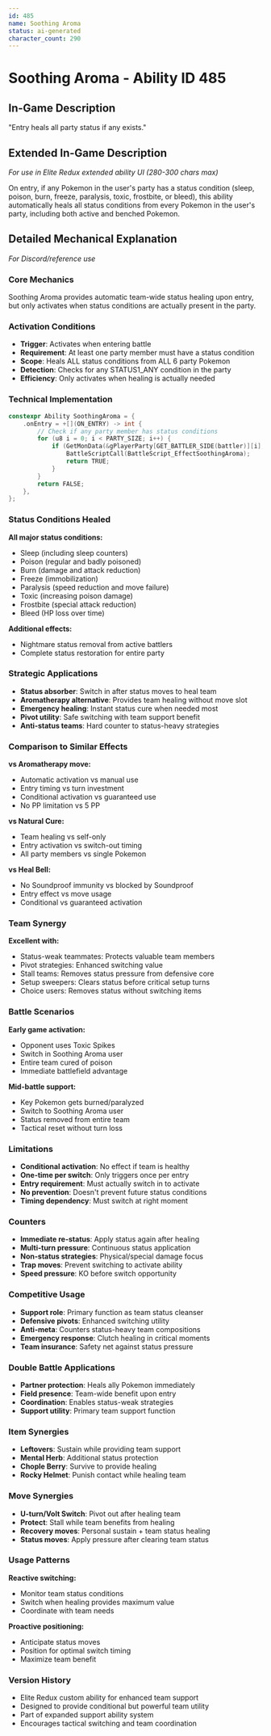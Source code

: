 ```yaml
---
id: 485
name: Soothing Aroma
status: ai-generated
character_count: 290
---
```


# Soothing Aroma - Ability ID 485

## In-Game Description
"Entry heals all party status if any exists."

## Extended In-Game Description
*For use in Elite Redux extended ability UI (280-300 chars max)*

On entry, if any Pokemon in the user's party has a status condition (sleep, poison, burn, freeze, paralysis, toxic, frostbite, or bleed), this ability automatically heals all status conditions from every Pokemon in the user's party, including both active and benched Pokemon.

## Detailed Mechanical Explanation
*For Discord/reference use*

### Core Mechanics
Soothing Aroma provides automatic team-wide status healing upon entry, but only activates when status conditions are actually present in the party.

### Activation Conditions
- **Trigger**: Activates when entering battle
- **Requirement**: At least one party member must have a status condition
- **Scope**: Heals ALL status conditions from ALL 6 party Pokemon
- **Detection**: Checks for any STATUS1_ANY condition in the party
- **Efficiency**: Only activates when healing is actually needed

### Technical Implementation
```c
constexpr Ability SoothingAroma = {
    .onEntry = +[](ON_ENTRY) -> int {
        // Check if any party member has status conditions
        for (u8 i = 0; i < PARTY_SIZE; i++) {
            if (GetMonData(&gPlayerParty[GET_BATTLER_SIDE(battler)][i], MON_DATA_STATUS) & STATUS1_ANY) {
                BattleScriptCall(BattleScript_EffectSoothingAroma);
                return TRUE;
            }
        }
        return FALSE;
    },
};
```

### Status Conditions Healed
**All major status conditions:**
- Sleep (including sleep counters)
- Poison (regular and badly poisoned)
- Burn (damage and attack reduction)
- Freeze (immobilization)
- Paralysis (speed reduction and move failure)
- Toxic (increasing poison damage)
- Frostbite (special attack reduction)
- Bleed (HP loss over time)

**Additional effects:**
- Nightmare status removal from active battlers
- Complete status restoration for entire party

### Strategic Applications
- **Status absorber**: Switch in after status moves to heal team
- **Aromatherapy alternative**: Provides team healing without move slot
- **Emergency healing**: Instant status cure when needed most
- **Pivot utility**: Safe switching with team support benefit
- **Anti-status teams**: Hard counter to status-heavy strategies

### Comparison to Similar Effects
**vs Aromatherapy move:**
- Automatic activation vs manual use
- Entry timing vs turn investment
- Conditional activation vs guaranteed use
- No PP limitation vs 5 PP

**vs Natural Cure:**
- Team healing vs self-only
- Entry activation vs switch-out timing
- All party members vs single Pokemon

**vs Heal Bell:**
- No Soundproof immunity vs blocked by Soundproof
- Entry effect vs move usage
- Conditional vs guaranteed activation

### Team Synergy
**Excellent with:**
- Status-weak teammates: Protects valuable team members
- Pivot strategies: Enhanced switching value
- Stall teams: Removes status pressure from defensive core
- Setup sweepers: Clears status before critical setup turns
- Choice users: Removes status without switching items

### Battle Scenarios
**Early game activation:**
- Opponent uses Toxic Spikes
- Switch in Soothing Aroma user
- Entire team cured of poison
- Immediate battlefield advantage

**Mid-battle support:**
- Key Pokemon gets burned/paralyzed
- Switch to Soothing Aroma user
- Status removed from entire team
- Tactical reset without turn loss

### Limitations
- **Conditional activation**: No effect if team is healthy
- **One-time per switch**: Only triggers once per entry
- **Entry requirement**: Must actually switch in to activate
- **No prevention**: Doesn't prevent future status conditions
- **Timing dependency**: Must switch at right moment

### Counters
- **Immediate re-status**: Apply status again after healing
- **Multi-turn pressure**: Continuous status application
- **Non-status strategies**: Physical/special damage focus
- **Trap moves**: Prevent switching to activate ability
- **Speed pressure**: KO before switch opportunity

### Competitive Usage
- **Support role**: Primary function as team status cleanser
- **Defensive pivots**: Enhanced switching utility
- **Anti-meta**: Counters status-heavy team compositions
- **Emergency response**: Clutch healing in critical moments
- **Team insurance**: Safety net against status pressure

### Double Battle Applications
- **Partner protection**: Heals ally Pokemon immediately
- **Field presence**: Team-wide benefit upon entry
- **Coordination**: Enables status-weak strategies
- **Support utility**: Primary team support function

### Item Synergies
- **Leftovers**: Sustain while providing team support
- **Mental Herb**: Additional status protection
- **Chople Berry**: Survive to provide healing
- **Rocky Helmet**: Punish contact while healing team

### Move Synergies
- **U-turn/Volt Switch**: Pivot out after healing team
- **Protect**: Stall while team benefits from healing
- **Recovery moves**: Personal sustain + team status healing
- **Status moves**: Apply pressure after clearing team status

### Usage Patterns
**Reactive switching:**
- Monitor team status conditions
- Switch when healing provides maximum value
- Coordinate with team needs

**Proactive positioning:**
- Anticipate status moves
- Position for optimal switch timing
- Maximize team benefit

### Version History
- Elite Redux custom ability for enhanced team support
- Designed to provide conditional but powerful team utility
- Part of expanded support ability system
- Encourages tactical switching and team coordination